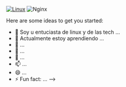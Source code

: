 
[![Linux](https://img.shields.io/badge/Linux-FCC624?style=for-the-badge&logo=linux&logoColor=black)](https://github.com/nikopolllx) ![Nginx](https://img.shields.io/badge/nginx-%23009639.svg?style=for-the-badge&logo=nginx&logoColor=white)


Here are some ideas to get you started:

- 🔭 Soy u entuciasta de linux y de las tech ...
- 🌱 Actualmente estoy aprendiendo ...
- 👯  ...
- 🤔  ...
- 💬  ...
- 📫  ...
- 😄  ...
- ⚡ Fun fact: ...
-->
